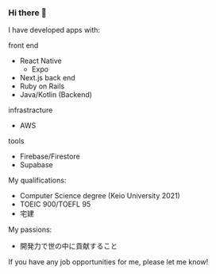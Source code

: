 ### Hi there 👋

I have developed apps with:

front end
- React Native
  - Expo
- Next.js
back end
- Ruby on Rails
- Java/Kotlin (Backend)

infrastracture
- AWS

tools
- Firebase/Firestore
- Supabase

My qualifications:

- Computer Science degree (Keio University 2021)
- TOEIC 900/TOEFL 95
- 宅建

My passions:
- 開発力で世の中に貢献すること

If you have any job opportunities for me, please let me know!

